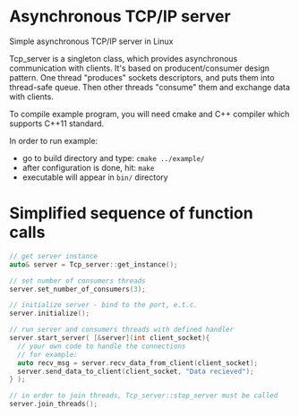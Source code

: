 # Asynchronous TCP/IP server
Simple asynchronous TCP/IP server in Linux

Tcp_server is a singleton class, which provides asynchronous communication with clients. It's based on producent/consumer design pattern. One thread "produces" sockets descriptors, and puts them into thread-safe queue. Then other threads "consume" them and exchange data with clients.

To compile example program, you will need cmake and C++ compiler which supports C++11 standard.

In order to run example:
 - go to build directory and type: `cmake ../example/`
 - after configuration is done, hit: `make`
 - executable will appear in `bin/` directory

# Simplified sequence of function calls

```c++
// get server instance
auto& server = Tcp_server::get_instance();

// set number of consumers threads
server.set_number_of_consumers(3);

// initialize server - bind to the port, e.t.c.
server.initialize();

// run server and consumers threads with defined handler
server.start_server( [&server](int client_socket){
  // your own code to handle the connections
  // for example:
  auto recv_msg = server.recv_data_from_client(client_socket);
  server.send_data_to_client(client_socket, "Data recieved");
} );

// in order to join threads, Tcp_server::stop_server must be called
server.join_threads();
```
